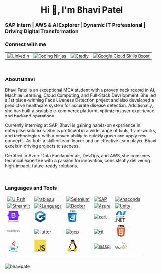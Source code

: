 <h1 align="center">Hi 👋, I'm Bhavi Patel</h1>
<h3>
  SAP Intern | AWS & AI Explorer | Dynamic IT Professional | Driving Digital Transformation
</h3>

<h3>Connect with me</h3>
<table>
  <tr>
    <td><a href="https://www.linkedin.com/in/bhavi-patel-2239a825a/" target="blank"><img src="https://raw.githubusercontent.com/rahuldkjain/github-profile-readme-generator/master/src/images/icons/Social/linked-in-alt.svg" alt="LinkedIn" height="30" width="40" /></a></td>
    <td><a href="https://www.naukri.com/code360/profile/eed2d050-6941-4204-84cf-45b3fe4c7598" target="blank"><img src="https://files.codingninjas.com/new-cn-logos-1-1733819445.svg" alt="Coding Ninjas" height="20" width="auto" /></a></td>
    <td><a href="https://www.credly.com/users/bhavi-patel.1c74c5e5" target="_blank"><img src="https://cdn.credly.com/assets/structure/logo-6a563f41a66826f3d8d40780cfdab9bd0d56920579d94b927ffe29341f7f2c7e.svg" alt="Credly" height="20" width="60" /></a></td>
    <td><a href="https://www.cloudskillsboost.google/public_profiles/c87b3b49-9e0f-404a-ac6e-65f797618aae" target="_blank"><img src="https://cdn.qwiklabs.com/PGyhmgS3zZncIEGywnx5UXsKwepRRFQ9BhAg%2FWHNrlQ%3D" alt="Google Cloud Skills Boost" height="20" width="60" /></a></td>
  </tr>
</table>

<br> <h3>About Bhavi</h3>
<p>Bhavi Patel is an exceptional MCA student with a proven track record in AI, Machine Learning, Cloud Computing, and Full-Stack Development. She led a 1st place-winning Face Liveness Detection project and also developed a predictive healthcare system for accurate disease detection. Additionally, she has built a scalable e-commerce platform, optimizing user experience and backend operations.</p>
<p>Currently interning at SAP, Bhavi is gaining hands-on experience in enterprise solutions. She is proficient in a wide range of tools, frameworks, and technologies, with a proven ability to quickly grasp and apply new concepts. As both a skilled team leader and an effective team player, Bhavi excels in driving projects to success.</p>
<p>Certified in Azure Data Fundamentals, DevOps, and AWS, she combines technical expertise with a passion for innovation, consistently delivering high-impact, future-ready solutions.</p>
<br>

<h3>Languages and Tools</h3>
<table>
  <tr>
    <td><a href="https://www.uipath.com/" target="_blank" rel="noreferrer"><img src="https://www.uipath.com/steam-agency/static/ui-new-logo-31a64a60efd11c82dfeacfd3dd290306.svg" alt="UIPath" width="40" height="40"/></a></td>
    <td><a href="https://www.tableau.com/" target="_blank" rel="noreferrer"><img src="https://www.tableau.com/themes/custom/tableau_www/logo.v2.svg" alt="tableau" width="40" height="40"/></a></td>
    <td><a href="https://www.selenium.dev/" target="_blank" rel="noreferrer"><img src="https://upload.wikimedia.org/wikipedia/commons/thumb/d/d5/Selenium_Logo.png/1200px-Selenium_Logo.png" alt="Selenium" width="40" height="40"/></a></td>
    <td><a href="https://www.sap.com/india/index.html" target="_blank" rel="noreferrer"><img src="https://www.sap.com/dam/application/shared/logos/sap-logo-svg.svg" alt="SAP" width="40" height="40"/></a></td>
    <td><a href="https://www.anaconda.com/" target="_blank" rel="noreferrer"><img src="https://www.anaconda.com/wp-content/uploads/2022/12/anaconda_secondary_logo.svg" alt="Anaconda" width="40" height="40"/></a></td>
  </tr>
  <tr>
    <td><a href="https://streamlit.io/" target="_blank" rel="noreferrer"><img src="https://streamlit.io/images/brand/streamlit-logo-secondary-colormark-darktext.svg" alt="Streamlit" width="40" height="40"/></a></td>
    <td><a href="https://www.r-project.org/" target="_blank" rel="noreferrer"><img src="https://www.r-project.org/Rlogo.png" alt="RLanguage" width="40" height="40"/></a></td>
    <td><a href="https://www.docker.com/" target="_blank" rel="noreferrer"><img src="https://encrypted-tbn0.gstatic.com/images?q=tbn:ANd9GcTL9Quvg6MLpGjisFG7Ls_d0jrz0fIAwvoAjQ&s" alt="Docker" width="40" height="40"/></a></td>
    <td><a href="https://azure.microsoft.com/en-in" target="_blank" rel="noreferrer"><img src="https://upload.wikimedia.org/wikipedia/commons/thumb/f/fa/Microsoft_Azure.svg/1200px-Microsoft_Azure.svg.png" alt="Azure" width="40" height="40"/></a></td>
    <td><a href="https://unity.com/" target="_blank" rel="noreferrer"><img src="https://encrypted-tbn0.gstatic.com/images?q=tbn:ANd9GcRFY664XfYzr3HpCQ_KFgZnaRzVaGuEKzHUMA&s" alt="Unity" width="40" height="40"/></a></td>
  </tr>
  <tr>
    <td><a href="https://getbootstrap.com" target="_blank" rel="noreferrer"><img src="https://raw.githubusercontent.com/devicons/devicon/master/icons/bootstrap/bootstrap-plain-wordmark.svg" alt="bootstrap" width="40" height="40"/></a></td>
    <td><a href="https://www.w3schools.com/cpp/" target="_blank" rel="noreferrer"><img src="https://raw.githubusercontent.com/devicons/devicon/master/icons/cplusplus/cplusplus-original.svg" alt="cplusplus" width="40" height="40"/></a></td>
    <td><a href="https://www.w3schools.com/css/" target="_blank" rel="noreferrer"><img src="https://raw.githubusercontent.com/devicons/devicon/master/icons/css3/css3-original-wordmark.svg" alt="css3" width="40" height="40"/></a></td>
    <td><a href="https://dart.dev" target="_blank" rel="noreferrer"><img src="https://www.vectorlogo.zone/logos/dartlang/dartlang-icon.svg" alt="dart" width="40" height="40"/></a></td>
    <td><a href="https://dotnet.microsoft.com/" target="_blank" rel="noreferrer"><img src="https://raw.githubusercontent.com/devicons/devicon/master/icons/dot-net/dot-net-original-wordmark.svg" alt="dotnet" width="40" height="40"/></a></td>
  </tr>
  <tr>
    <td><a href="https://expressjs.com" target="_blank" rel="noreferrer"><img src="https://raw.githubusercontent.com/devicons/devicon/master/icons/express/express-original-wordmark.svg" alt="express" width="40" height="40"/></a></td>
    <td><a href="https://flutter.dev" target="_blank" rel="noreferrer"><img src="https://www.vectorlogo.zone/logos/flutterio/flutterio-icon.svg" alt="flutter" width="40" height="40"/></a></td>
    <td><a href="https://cloud.google.com" target="_blank" rel="noreferrer"><img src="https://www.vectorlogo.zone/logos/google_cloud/google_cloud-icon.svg" alt="gcp" width="40" height="40"/></a></td>
    <td><a href="https://git-scm.com/" target="_blank" rel="noreferrer"><img src="https://www.vectorlogo.zone/logos/git-scm/git-scm-icon.svg" alt="git" width="40" height="40"/></a></td>
    <td><a href="https://www.w3.org/html/" target="_blank" rel="noreferrer"><img src="https://raw.githubusercontent.com/devicons/devicon/master/icons/html5/html5-original-wordmark.svg" alt="html5" width="40" height="40"/></a></td>
  </tr>
  <tr>
    <td><a href="https://www.java.com" target="_blank" rel="noreferrer"><img src="https://raw.githubusercontent.com/devicons/devicon/master/icons/java/java-original.svg" alt="java" width="40" height="40"/></a></td>
    <td><a href="https://developer.mozilla.org/en-US/docs/Web/JavaScript" target="_blank" rel="noreferrer"><img src="https://raw.githubusercontent.com/devicons/devicon/master/icons/javascript/javascript-original.svg" alt="javascript" width="40" height="40"/></a></td>
    <td><a href="https://www.linux.org/" target="_blank" rel="noreferrer"><img src="https://raw.githubusercontent.com/devicons/devicon/master/icons/linux/linux-original.svg" alt="linux" width="40" height="40"/></a></td>
    <td><a href="https://www.microsoft.com/en-us/sql-server" target="_blank" rel="noreferrer"><img src="https://www.svgrepo.com/show/303229/microsoft-sql-server-logo.svg" alt="mssql" width="40" height="40"/></a></td>
    <td><a href="https://www.mysql.com/" target="_blank" rel="noreferrer"><img src="https://raw.githubusercontent.com/devicons/devicon/master/icons/mysql/mysql-original-wordmark.svg" alt="mysql" width="40" height="40"/></a></td>
  </tr>
</table>
<br>
<div>
  <img align="left" style="height:202px; width:auto" src="https://github-readme-streak-stats.herokuapp.com/?user=bhavipate&theme=vue-dark&hide_border=true" alt="bhavipate" />
</div>
